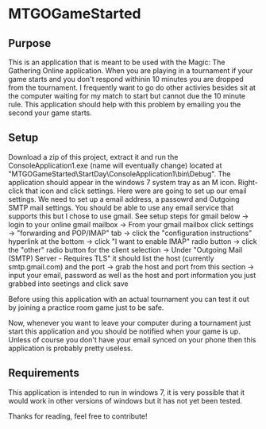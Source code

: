 # MTGOGameStarted
Purpose
----------
This is an application that is meant to be used with the Magic: The Gathering Online application. When you are
playing in a tournament if your game starts and you don't respond withinin 10 minutes you are dropped from the 
tournament. I frequently want to go do other activies besides sit at the computer waiting for my match to start but
cannot due the 10 minute rule. This application should help with this problem by emailing you the second your game
starts.

Setup
-------
Download a zip of this project, extract it and run the ConsoleApplication1.exe (name will eventually change) located
at "MTGOGameStarted\StartDay\ConsoleApplication1\bin\Debug\". The application should appear in the windows 7 system
tray as an M icon. Right-click that icon and click settings. Here were are going to set up our email settings. We 
need to set up a email address, a passowrd and Outgoing SMTP mail settings. You should be able to use any email 
service that supports this but I chose to use gmail. See setup steps for gmail below
  -> login to your online gmail mailbox 
  ->  From your gmail mailbox click settings 
  -> "forwarding and POP/IMAP" tab 
  -> click the "configuration instructions" hyperlink at the bottom 
  -> click "I want to enable IMAP" radio button
  -> click the "other" radio button for the client selection
  -> Under "Outgoing Mail (SMTP) Server - Requires TLS" it should list the host (currently smtp.gmail.com) and the port
  -> grab the host and port from this section
  -> input your email, password as well as the host and port information you just grabbed into seetings and click save
  
Before using this application with an actual tournament you can test it out by joining a practice room game just
to be safe. 

Now, whenever you want to leave your computer during a tournament just start this application and you should be 
notified when your game is up. Unless of course you don't have your email synced on your phone then this application
is probably pretty useless.

Requirements
---------
This application is intended to run in windows 7, it is very possible that it would work in other versions of windows
but it has not yet been tested.


Thanks for reading, feel free to contribute!
